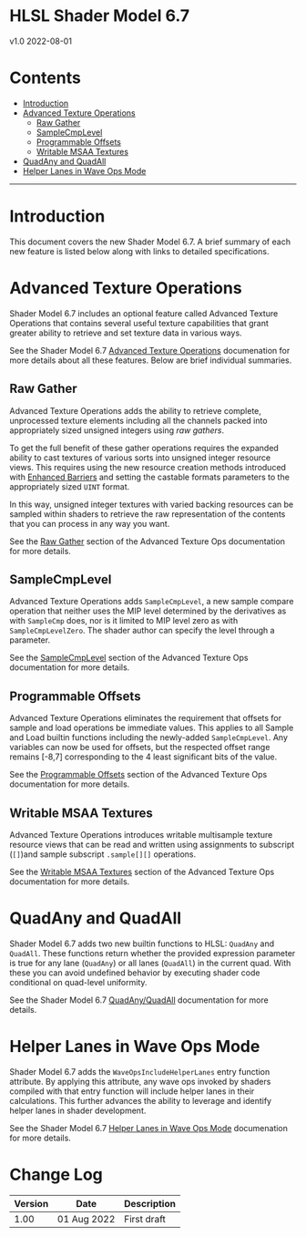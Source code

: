 # HLSL Shader Model 6.7

v1.0 2022-08-01

# Contents

- [Introduction](#introduction)
- [Advanced Texture Operations](#advanced-texture-operations)
  - [Raw Gather](#raw-gather)
  - [SampleCmpLevel](#samplecmplevel)
  - [Programmable Offsets](#programmable-offsets)
  - [Writable MSAA Textures](#writable-msaa-textures)
- [QuadAny and QuadAll](#quadany-and-quadall)
- [Helper Lanes in Wave Ops Mode](#helper-lanes-in-wave-ops-mode)

---

# Introduction

This document covers the new Shader Model 6.7.  A brief summary of each new feature
is listed below along with links to detailed specifications.

# Advanced Texture Operations

Shader Model 6.7 includes an optional feature called Advanced Texture Operations that contains several useful texture capabilities that grant greater ability to retrieve and set texture data in various ways.

See the Shader Model 6.7 [Advanced Texture Operations](HLSL_SM_6_7_Advanced_Texture_Ops.md) documenation for more details about all these features. Below are brief individual summaries.

## Raw Gather

Advanced Texture Operations adds the ability to retrieve complete, unprocessed texture elements including all the channels packed into appropriately sized unsigned integers using _raw gathers_.

To get the full benefit of these gather operations requires the expanded ability to cast textures of various sorts into unsigned integer resource views. This requires using the new resource creation methods introduced with [Enhanced Barriers](D3D12EnhancedBarriers.md#id3d12device10createcommittedresource3) and setting the castable formats parameters to the appropriately sized `UINT` format.

In this way, unsigned integer textures with varied backing resources can be sampled within shaders to retrieve the raw representation of the contents that you can process in any way you want.

See the [Raw Gather](HLSL_SM_6_7_Advanced_Texture_Ops.md#raw-gather) section of the Advanced Texture Ops documentation for more details.

## SampleCmpLevel

Advanced Texture Operations adds `SampleCmpLevel`, a new sample compare operation that neither uses the MIP level determined by the derivatives as with `SampleCmp` does, nor is it limited to MIP level zero as with `SampleCmpLevelZero`. The shader author can specify the level through a parameter.

See the [SampleCmpLevel](HLSL_SM_6_7_Advanced_Texture_Ops.md#samplecmplevel) section of the Advanced Texture Ops documentation for more details.

## Programmable Offsets

Advanced Texture Operations eliminates the requirement that offsets for sample and load operations be immediate values. This applies to all Sample and Load builtin functions including the newly-added `SampleCmpLevel`. Any variables can now be used for offsets, but the respected offset range remains [-8,7] corresponding to the 4 least significant bits of the value.

See the [Programmable Offsets](HLSL_SM_6_7_Advanced_Texture_Ops.md#programmable-offsets) section of the Advanced Texture Ops documentation for more details.

## Writable MSAA Textures

Advanced Texture Operations introduces writable multisample texture resource views that can be read and written using assignments to subscript (`[]`)and sample subscript `.sample[][]` operations.

See the [Writable MSAA Textures](HLSL_SM_6_7_Advanced_Texture_Ops.md#writable-msaa-textures) section of the Advanced Texture Ops documentation for more details.

# QuadAny and QuadAll

Shader Model 6.7 adds two new builtin functions to HLSL: `QuadAny` and `QuadAll`. These functions return whether the provided expression parameter is true for any lane (`QuadAny`) or all lanes (`QuadAll`) in the current quad. With these you can avoid undefined behavior by executing shader code conditional on quad-level uniformity.

See the Shader Model 6.7 [QuadAny/QuadAll](HLSL_SM_6_7_QuadAny_QuadAll.md) documentation for more details.

# Helper Lanes in Wave Ops Mode

Shader Model 6.7 adds the `WaveOpsIncludeHelperLanes` entry function attribute. By applying this attribute, any wave ops invoked by shaders compiled with that entry function will include helper lanes in their calculations. This further advances the ability to leverage and identify helper lanes in shader development.

See the Shader Model 6.7 [Helper Lanes in Wave Ops Mode](HLSL_SM_6_7_Wave_Ops_Include_Helper_Lanes.md) documenation for more details.

# Change Log

Version|Date|Description
-|-|-
1.00|01 Aug 2022| First draft


